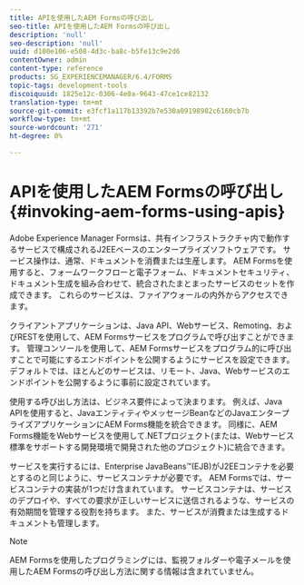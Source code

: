 ```yaml
---
title: APIを使用したAEM Formsの呼び出し
seo-title: APIを使用したAEM Formsの呼び出し
description: 'null'
seo-description: 'null'
uuid: d100e106-e508-4d3c-ba8c-b5fe13c9e2d6
contentOwner: admin
content-type: reference
products: SG_EXPERIENCEMANAGER/6.4/FORMS
topic-tags: development-tools
discoiquuid: 1825e12c-0306-4e0a-9643-47ce1ce82132
translation-type: tm+mt
source-git-commit: e3fcf1a117b13392b7e530a09198982c6160cb7b
workflow-type: tm+mt
source-wordcount: '271'
ht-degree: 0%

---
```



# APIを使用したAEM Formsの呼び出し {#invoking-aem-forms-using-apis}

Adobe Experience Manager Formsは、共有インフラストラクチャ内で動作するサービスで構成されるJ2EEベースのエンタープライズソフトウェアです。 サービス操作は、通常、ドキュメントを消費または生産します。 AEM Formsを使用すると、フォームワークフローと電子フォーム、ドキュメントセキュリティ、ドキュメント生成を組み合わせて、統合されたまとまったサービスのセットを作成できます。 これらのサービスは、ファイアウォールの内外からアクセスできます。

クライアントアプリケーションは、Java API、Webサービス、Remoting、およびRESTを使用して、AEM Formsサービスをプログラムで呼び出すことができます。 管理コンソールを使用して、AEM Formsサービスをプログラム的に呼び出すことで可能にするエンドポイントを公開するようにサービスを設定できます。 デフォルトでは、ほとんどのサービスは、リモート、Java、Webサービスのエンドポイントを公開するように事前に設定されています。

使用する呼び出し方法は、ビジネス要件によって決まります。 例えば、Java APIを使用すると、JavaエンティティやメッセージBeanなどのJavaエンタープライズアプリケーションにAEM Forms機能を統合できます。 同様に、AEM Forms機能をWebサービスを使用して.NETプロジェクト(または、Webサービス標準をサポートする開発環境で開発された他のプロジェクト)に統合できます。

サービスを実行するには、Enterprise JavaBeans™(EJB)がJ2EEコンテナを必要とするのと同じように、サービスコンテナが必要です。 AEM Formsでは、サービスコンテナの実装が1つだけ含まれています。 サービスコンテナは、サービスのデプロイや、すべての要求が正しいサービスに送信されるような、サービスの有効期間を管理する役割を持ちます。 また、サービスが消費または生成するドキュメントも管理します。

>[!NOTE]
>
>AEM Formsを使用したプログラミングには、監視フォルダーや電子メールを使用したAEM Formsの呼び出し方法に関する情報は含まれていません。

